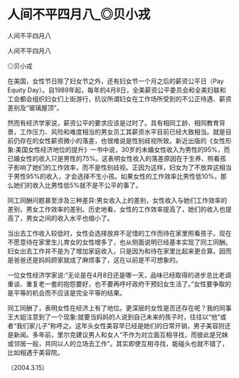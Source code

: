 # 人间不平四月八_◎贝小戎

人间不平四月八

人间不平四月八

◎贝小戎

在美国，女性节日除了妇女节之外，还有妇女节一个月之后的薪资公平日（Pay Equity Day）。自1989年起，每年的4月8日，全美薪资公平委员会和全美妇联和工会都会组织妇女们上街游行，抗议所谓妇女在工作场所受到的不公正待遇、薪资差别及“玻璃屋顶”。

然而有经济学家说，薪资公平的要求应该是过时了。具有相同工龄、相同教育背景，工作压力、风险和难度相当的男女员工其薪资水平目前已经大致相当。就是目前仍存在的女性薪资微小的落差，也很难说是性别歧视所致。新近出版的《女性形象:美国女性经济地位的提升》一书中说，30岁的未婚女性收入为男性的95%，而已婚女性的收入只是男性的75%。这表明女性收入的落差原因在于生养、照看孩子影响了她们的工作效率，而不是性别歧视。正因为这样，妇女为了不放弃这相当于男性95%的收入，才会选择不生小孩。如果女性的工作效率比男性低10%，那么她们的收入比男性低5%就不是不公平的事了。

同工同酬问题甚至涉及三种差异:男女收入上的差别，女性收入与她们工作效率的差别，男女工作效率的差别。历史地看，女性的工作效率提高了，她们的收入也提高了，男女之间的收入水平也缩小了。

当出去工作收入较低时，女性会选择放弃不足惜的工作而待在家里照看孩子。现在不愿意待在家里生儿育女的女性增多了，也从侧面说明已经基本实现了同工同酬。妇女出去工作并不是为了增加家庭收入，只是因为和待在家里比起来更合算。因而是爸爸还是妈妈顾家就成了麻烦事了，这在以前是不可想象的。

一位女性经济学家说:“无论是在4月8日还是哪一天，品味已经取得的进步总比老调重谈、重复老一套的抱怨要好，也不要再呼吁政府干预妇女生活了。”女性要争取的是平等的机会而不应该是完全平等的结果。

同工同酬了，表明女性在经济上有了地位。更深层的女性是否还存在呢？我的同事王大姐注意到了一个现象:就要当妈妈的人说到自己未来的孩子时，往往以“他”或者“我们家儿子”称呼之。这年头女性美容早已经是她们的日常开销，男子美容则还是新闻。多年前，里尔克建议男人和女人“不作为对立面互相寻找，而彼此是兄妹或邻居一般，共同以人的立场去工作”。其实即使互相寻找，能碰头也就不错了，比如相遇于美容院。

（2004.3.15）